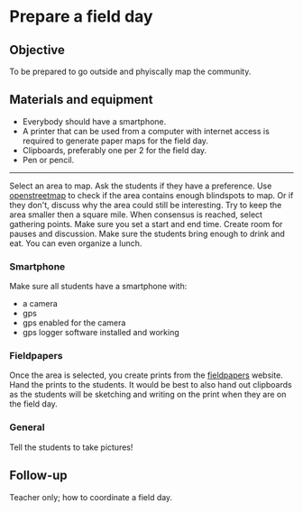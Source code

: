 # Prepare a field day

## Objective

To be prepared to go outside and phyiscally map the community.

## Materials and equipment

- Everybody should have a smartphone. 
- A printer that can be used from a computer with internet access is required to generate paper maps for the field day.
- Clipboards, preferably one per 2  for the field day.
- Pen or pencil.

----

Select an area to map. Ask the students if they have a preference. Use [openstreetmap](http://www.openstreetmap.org) to check if the area contains enough blindspots to map. Or if they don't, discuss why the area could still be interesting. Try to keep the area smaller then a square mile. When consensus is reached, select gathering points. Make sure you set a start and end time. Create room for pauses and discussion. Make sure the students bring enough to drink and eat. You can even organize a lunch.

### Smartphone

Make sure all students have a smartphone with:
  - a camera
  - gps
  - gps enabled for the camera
  - gps logger software installed and working
 
### Fieldpapers

Once the area is selected, you create prints from the [fieldpapers](http://www.fieldpapers.org) website. Hand the prints to the students. It would be best to also hand out clipboards as the students will be sketching and writing on the print when they are on the field day.

### General

Tell the students to take pictures!

## Follow-up
Teacher only; how to coordinate a field day.